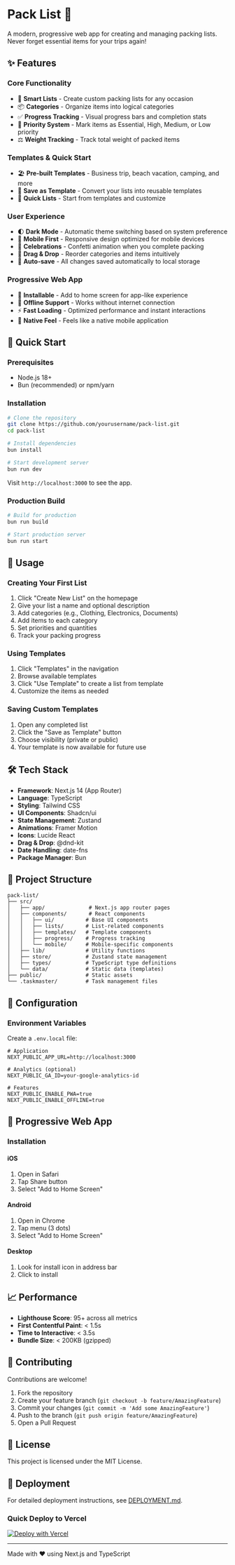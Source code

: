 # Pack List 🎒

A modern, progressive web app for creating and managing packing lists. Never forget essential items for your trips again!

## ✨ Features

### Core Functionality
- 📝 **Smart Lists** - Create custom packing lists for any occasion
- 📦 **Categories** - Organize items into logical categories
- ✅ **Progress Tracking** - Visual progress bars and completion stats
- 🎯 **Priority System** - Mark items as Essential, High, Medium, or Low priority
- ⚖️ **Weight Tracking** - Track total weight of packed items

### Templates & Quick Start
- 🏖️ **Pre-built Templates** - Business trip, beach vacation, camping, and more
- 💾 **Save as Template** - Convert your lists into reusable templates
- 🚀 **Quick Lists** - Start from templates and customize

### User Experience
- 🌓 **Dark Mode** - Automatic theme switching based on system preference
- 📱 **Mobile First** - Responsive design optimized for mobile devices
- 🎉 **Celebrations** - Confetti animation when you complete packing
- 🔄 **Drag & Drop** - Reorder categories and items intuitively
- 💾 **Auto-save** - All changes saved automatically to local storage

### Progressive Web App
- 📲 **Installable** - Add to home screen for app-like experience
- 🔄 **Offline Support** - Works without internet connection
- ⚡ **Fast Loading** - Optimized performance and instant interactions
- 🔔 **Native Feel** - Feels like a native mobile application

## 🚀 Quick Start

### Prerequisites
- Node.js 18+ 
- Bun (recommended) or npm/yarn

### Installation

```bash
# Clone the repository
git clone https://github.com/yourusername/pack-list.git
cd pack-list

# Install dependencies
bun install

# Start development server
bun run dev
```

Visit `http://localhost:3000` to see the app.

### Production Build

```bash
# Build for production
bun run build

# Start production server
bun run start
```

## 🎯 Usage

### Creating Your First List

1. Click "Create New List" on the homepage
2. Give your list a name and optional description
3. Add categories (e.g., Clothing, Electronics, Documents)
4. Add items to each category
5. Set priorities and quantities
6. Track your packing progress

### Using Templates

1. Click "Templates" in the navigation
2. Browse available templates
3. Click "Use Template" to create a list from template
4. Customize the items as needed

### Saving Custom Templates

1. Open any completed list
2. Click the "Save as Template" button
3. Choose visibility (private or public)
4. Your template is now available for future use

## 🛠️ Tech Stack

- **Framework**: Next.js 14 (App Router)
- **Language**: TypeScript
- **Styling**: Tailwind CSS
- **UI Components**: Shadcn/ui
- **State Management**: Zustand
- **Animations**: Framer Motion
- **Icons**: Lucide React
- **Drag & Drop**: @dnd-kit
- **Date Handling**: date-fns
- **Package Manager**: Bun

## 📁 Project Structure

```
pack-list/
├── src/
│   ├── app/              # Next.js app router pages
│   ├── components/       # React components
│   │   ├── ui/          # Base UI components
│   │   ├── lists/       # List-related components
│   │   ├── templates/   # Template components
│   │   ├── progress/    # Progress tracking
│   │   └── mobile/      # Mobile-specific components
│   ├── lib/             # Utility functions
│   ├── store/           # Zustand state management
│   ├── types/           # TypeScript type definitions
│   └── data/            # Static data (templates)
├── public/              # Static assets
└── .taskmaster/         # Task management files
```

## 🔧 Configuration

### Environment Variables

Create a `.env.local` file:

```env
# Application
NEXT_PUBLIC_APP_URL=http://localhost:3000

# Analytics (optional)
NEXT_PUBLIC_GA_ID=your-google-analytics-id

# Features
NEXT_PUBLIC_ENABLE_PWA=true
NEXT_PUBLIC_ENABLE_OFFLINE=true
```

## 📱 Progressive Web App

### Installation

#### iOS
1. Open in Safari
2. Tap Share button
3. Select "Add to Home Screen"

#### Android
1. Open in Chrome
2. Tap menu (3 dots)
3. Select "Add to Home Screen"

#### Desktop
1. Look for install icon in address bar
2. Click to install

## 📈 Performance

- **Lighthouse Score**: 95+ across all metrics
- **First Contentful Paint**: < 1.5s
- **Time to Interactive**: < 3.5s
- **Bundle Size**: < 200KB (gzipped)

## 🤝 Contributing

Contributions are welcome! 

1. Fork the repository
2. Create your feature branch (`git checkout -b feature/AmazingFeature`)
3. Commit your changes (`git commit -m 'Add some AmazingFeature'`)
4. Push to the branch (`git push origin feature/AmazingFeature`)
5. Open a Pull Request

## 📄 License

This project is licensed under the MIT License.

## 🚀 Deployment

For detailed deployment instructions, see [DEPLOYMENT.md](DEPLOYMENT.md).

### Quick Deploy to Vercel

[![Deploy with Vercel](https://vercel.com/button)](https://vercel.com/new/clone?repository-url=https://github.com/yourusername/pack-list)

---

Made with ❤️ using Next.js and TypeScript

